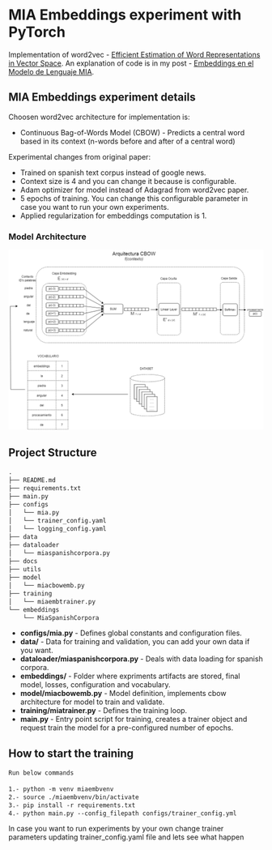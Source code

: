 # MIA Embeddings experiment with PyTorch

Implementation of word2vec - [Efficient Estimation of Word Representations in Vector Space](https://arxiv.org/abs/1301.3781). An explanation of code is in my post - [Embeddings en el Modelo de Lenguaje MIA](https://edwinmoo.substack.com/p/embeddings-en-el-modelo-de-lenguaje?r=233vmr).

## MIA Embeddings experiment details

Choosen word2vec architecture for implementation is:

- Continuous Bag-of-Words Model (CBOW) - Predicts a central word based in its context (n-words before and after of a central word)

Experimental changes from original paper:

- Trained on spanish text corpus instead of google news.
- Context size is 4 and you can change it because is configurable.
- Adam optimizer for model instead of Adagrad from word2vec paper.
- 5 epochs of training. You can change this configurable parameter in case you want to run your own experiments.
- Applied regularization for embeddings computation is 1.

### Model Architecture
![alt text](docs/word2vec_cbow.png)

## Project Structure

```
.
├── README.md
├── requirements.txt
├── main.py
├── configs
│   └── mia.py
│   └── trainer_config.yaml
│   └── logging_config.yaml
├── data
├── dataloader
│   └── miaspanishcorpora.py
├── docs
├── utils
├── model
│   └── miacbowemb.py
├── training
│   └── miaembtrainer.py
└── embeddings
    └── MiaSpanishCorpora
```

- **configs/mia.py** - Defines global constants and configuration files.
- **data/** - Data for training and validation, you can add your own data if you want.
- **dataloader/miaspanishcorpora.py** - Deals with data loading for spanish corpora.
- **embeddings/** - Folder where expriments artifacts are stored, final model, losses, configuration and vocabulary.
- **model/miacbowemb.py** - Model definition, implements cbow architecture for model to train and validate.
- **training/miatrainer.py** - Defines the training loop.
- **main.py** - Entry point script for training, creates a trainer object and request train the model for a pre-configured number of epochs.

## How to start the training

```
Run below commands

1.- python -m venv miaembvenv
2.- source ./miaembvenv/bin/activate
3.- pip install -r requirements.txt
4.- python main.py --config_filepath configs/trainer_config.yml

```

In case you want to run experiments by your own change trainer parameters updating trainer_config.yaml file and lets see what happen

